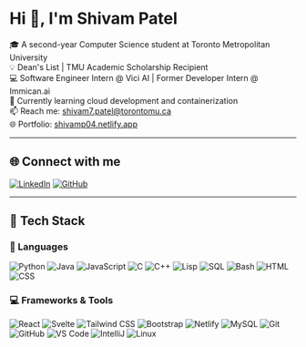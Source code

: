 # Hi 👋, I'm Shivam Patel

🎓 A second-year Computer Science student at Toronto Metropolitan University  
💡 Dean's List | TMU Academic Scholarship Recipient  
💻 Software Engineer Intern @ Vici AI | Former Developer Intern @ Immican.ai  
🌱 Currently learning cloud development and containerization  
📫 Reach me: shivam7.patel@torontomu.ca  
🌐 Portfolio: [shivamp04.netlify.app](https://shivamp04.netlify.app/)  

---

## 🌐 Connect with me

[![LinkedIn](https://img.shields.io/badge/LinkedIn-blue?logo=linkedin&logoColor=white)](https://linkedin.com/in/shivampatel2004)
[![GitHub](https://img.shields.io/badge/GitHub-black?logo=github&logoColor=white)](https://github.com/spatel2004)

---

## 🧠 Tech Stack

### 🚀 Languages
![Python](https://img.shields.io/badge/Python-3776AB?style=flat&logo=python&logoColor=white)
![Java](https://img.shields.io/badge/Java-007396?style=flat&logo=java&logoColor=white)
![JavaScript](https://img.shields.io/badge/JavaScript-F7DF1E?style=flat&logo=javascript&logoColor=black)
![C](https://img.shields.io/badge/C-00599C?style=flat&logo=c&logoColor=white)
![C++](https://img.shields.io/badge/C++-00599C?style=flat&logo=cplusplus&logoColor=white)
![Lisp](https://img.shields.io/badge/Lisp-black?style=flat&logo=lisp&logoColor=white)
![SQL](https://img.shields.io/badge/SQL-4479A1?style=flat&logo=postgresql&logoColor=white)
![Bash](https://img.shields.io/badge/Bash-121011?style=flat&logo=gnubash&logoColor=white)
![HTML](https://img.shields.io/badge/HTML5-E34F26?style=flat&logo=html5&logoColor=white)
![CSS](https://img.shields.io/badge/CSS3-1572B6?style=flat&logo=css3)

### 💻 Frameworks & Tools
![React](https://img.shields.io/badge/React-20232A?style=flat&logo=react&logoColor=61DAFB)
![Svelte](https://img.shields.io/badge/Svelte-FF3E00?style=flat&logo=svelte&logoColor=white)
![Tailwind CSS](https://img.shields.io/badge/TailwindCSS-38B2AC?style=flat&logo=tailwindcss&logoColor=white)
![Bootstrap](https://img.shields.io/badge/Bootstrap-563D7C?style=flat&logo=bootstrap&logoColor=white)
![Netlify](https://img.shields.io/badge/Netlify-00C7B7?style=flat&logo=netlify&logoColor=white)
![MySQL](https://img.shields.io/badge/MySQL-4479A1?style=flat&logo=mysql&logoColor=white)
![Git](https://img.shields.io/badge/Git-F05032?style=flat&logo=git&logoColor=white)
![GitHub](https://img.shields.io/badge/GitHub-181717?style=flat&logo=github&logoColor=white)
![VS Code](https://img.shields.io/badge/VS_Code-007ACC?style=flat&logo=visualstudiocode&logoColor=white)
![IntelliJ](https://img.shields.io/badge/IntelliJ_IDEA-000000?style=flat&logo=intellijidea&logoColor=white)
![Linux](https://img.shields.io/badge/Linux-FCC624?style=flat&logo=linux&logoColor=black)

<!-- 
![Shivam's GitHub stats](https://github-readme-stats.vercel.app/api?username=spatel2004&show_icons=true&theme=radical)
![Top Langs](https://github-readme-stats.vercel.app/api/top-langs/?username=spatel2004&layout=compact&theme=radical)
-->

